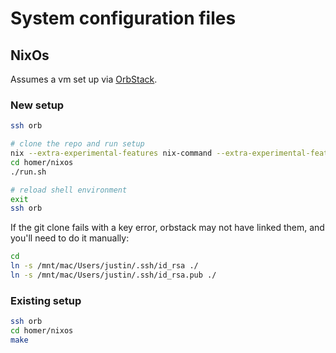 # System configuration files

## NixOs

Assumes a vm set up via [OrbStack](https://orbstack.dev/).

### New setup

```bash
ssh orb

# clone the repo and run setup
nix --extra-experimental-features nix-command --extra-experimental-features flakes run nixpkgs#git clone git@github.com:blaix/homer.git
cd homer/nixos
./run.sh

# reload shell environment
exit
ssh orb
```

If the git clone fails with a key error,
orbstack may not have linked them,
and you'll need to do it manually:

```bash
cd
ln -s /mnt/mac/Users/justin/.ssh/id_rsa ./
ln -s /mnt/mac/Users/justin/.ssh/id_rsa.pub ./
```

### Existing setup

```bash
ssh orb
cd homer/nixos
make
```
